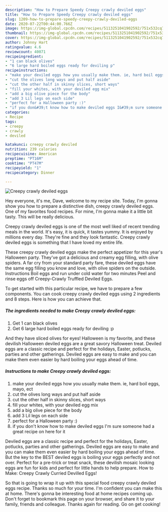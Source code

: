 ```yaml
---
description: "How to Prepare Speedy Creepy crawly deviled eggs"
title: "How to Prepare Speedy Creepy crawly deviled eggs"
slug: 1209-how-to-prepare-speedy-creepy-crawly-deviled-eggs
date: 2020-07-22T00:44:00.766Z
image: https://img-global.cpcdn.com/recipes/5113251041902592/751x532cq70/creepy-crawly-deviled-eggs-recipe-main-photo.jpg
thumbnail: https://img-global.cpcdn.com/recipes/5113251041902592/751x532cq70/creepy-crawly-deviled-eggs-recipe-main-photo.jpg
cover: https://img-global.cpcdn.com/recipes/5113251041902592/751x532cq70/creepy-crawly-deviled-eggs-recipe-main-photo.jpg
author: Johnny Hart
ratingvalue: 4.6
reviewcount: 40071
recipeingredient:
- "1 can black olives"
- "6 large hard boiled eggs ready for deviling p"
recipeinstructions:
- "make your deviled eggs how you usually make them. ie, hard boil eggs, mayo, ect"
- "cut the olives long ways and put half aside"
- "cut the other half in skinny slices, short ways"
- "fill your whites, with your deviled egg mix"
- "add a big olive piece for the body"
- "add 3 Lil legs on each side"
- "perfect for a Halloween party :)"
- "if you don&#39;t know how to make deviled eggs I&#39;m sure someone had a great recipe on here for it"
categories:
- Recipe
tags:
- creepy
- crawly
- deviled

katakunci: creepy crawly deviled 
nutrition: 239 calories
recipecuisine: American
preptime: "PT16M"
cooktime: "PT47M"
recipeyield: "1"
recipecategory: Dinner

---
```



![Creepy crawly deviled eggs](https://img-global.cpcdn.com/recipes/5113251041902592/751x532cq70/creepy-crawly-deviled-eggs-recipe-main-photo.jpg)

Hey everyone, it's me, Dave, welcome to my recipe site. Today, I'm gonna show you how to prepare a distinctive dish, creepy crawly deviled eggs. One of my favorites food recipes. For mine, I'm gonna make it a little bit tasty. This will be really delicious.

Creepy crawly deviled eggs is one of the most well liked of recent trending meals in the world. It's easy, it is quick, it tastes yummy. It is enjoyed by millions every day. They're fine and they look fantastic. Creepy crawly deviled eggs is something that I have loved my entire life.

These creepy crawly deviled eggs make the perfect appetizer for this year&#39;s Halloween party. They&#39;ve got a delicious and creamy egg filling, with olive spiders. A far cry from your standard party fare, these deviled eggs have the same egg filling you know and love, with olive spiders on the outside. Instructions Boil eggs and run under cold water for two minutes Peel and rinse eggs off Creepy-Crawly Truffled Deviled Eggs.


To get started with this particular recipe, we have to prepare a few components. You can cook creepy crawly deviled eggs using 2 ingredients and 8 steps. Here is how you can achieve that.

<!--inarticleads1-->

##### The ingredients needed to make Creepy crawly deviled eggs:

1. Get 1 can black olives
1. Get 6 large hard boiled eggs ready for deviling :p


And they have sliced olives for eyes! Halloween is my favorite, and these devilish Halloween deviled eggs are a great savory Halloween treat. Deviled eggs are a classic recipe and perfect for the holidays, Easter, potlucks, parties and other gatherings. Deviled eggs are easy to make and you can make them even easier by hard boiling your eggs ahead of time. 

<!--inarticleads2-->

##### Instructions to make Creepy crawly deviled eggs:

1. make your deviled eggs how you usually make them. ie, hard boil eggs, mayo, ect
1. cut the olives long ways and put half aside
1. cut the other half in skinny slices, short ways
1. fill your whites, with your deviled egg mix
1. add a big olive piece for the body
1. add 3 Lil legs on each side
1. perfect for a Halloween party :)
1. if you don&#39;t know how to make deviled eggs I&#39;m sure someone had a great recipe on here for it


Deviled eggs are a classic recipe and perfect for the holidays, Easter, potlucks, parties and other gatherings. Deviled eggs are easy to make and you can make them even easier by hard boiling your eggs ahead of time. But the key to the BEST deviled eggs is boiling your eggs perfectly and not over. Perfect for a pre-trick or treat snack, these devilish mosaic looking eggs are fun for kids and perfect for little hands to help prepare. How to Make: Creepy Crawly Curried Devilled Eggs! 

So that is going to wrap it up with this special food creepy crawly deviled eggs recipe. Thanks so much for your time. I'm confident you can make this at home. There's gonna be interesting food at home recipes coming up. Don't forget to bookmark this page on your browser, and share it to your family, friends and colleague. Thanks again for reading. Go on get cooking!
